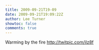 ```yaml
---
title: 2009-09-21T19-09
date: 2009-09-21T19:09:22Z
author: Lee Turner
showtoc: false
comments: true
---
```


Warming by the fire http://twitpic.com/ilz8f


